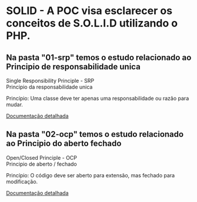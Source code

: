 # SOLID - A POC visa esclarecer os conceitos de S.O.L.I.D utilizando o PHP.

## Na pasta "01-srp" temos o estudo relacionado ao Principio de responsabilidade unica

Single Responsibility Principle - SRP <br>
Principio da responsabilidade unica <br>

Princípio: Uma classe deve ter apenas uma responsabilidade ou razão para mudar.

[Documentação detalhada](01-srp/README.md)

## Na pasta "02-ocp" temos o estudo relacionado ao Principio do aberto fechado


Open/Closed Principle - OCP <br>
Principio de aberto / fechado

Princípio: O código deve ser aberto para extensão, mas fechado para modificação.

[Documentação detalhada](02-ocp/README.md)